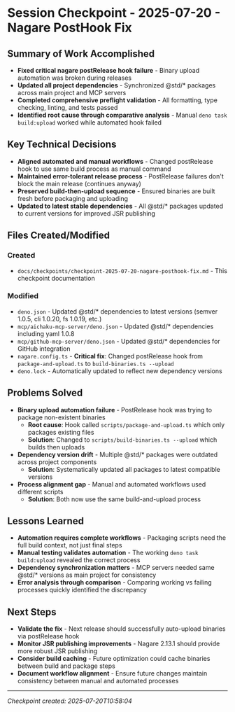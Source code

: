 # Session Checkpoint - 2025-07-20 - Nagare PostHook Fix

## Summary of Work Accomplished
- **Fixed critical nagare postRelease hook failure** - Binary upload automation was broken during releases
- **Updated all project dependencies** - Synchronized @std/* packages across main project and MCP servers  
- **Completed comprehensive preflight validation** - All formatting, type checking, linting, and tests passed
- **Identified root cause through comparative analysis** - Manual `deno task build:upload` worked while automated hook failed

## Key Technical Decisions  
- **Aligned automated and manual workflows** - Changed postRelease hook to use same build process as manual command
- **Maintained error-tolerant release process** - PostRelease failures don't block the main release (continues anyway)
- **Preserved build-then-upload sequence** - Ensured binaries are built fresh before packaging and uploading
- **Updated to latest stable dependencies** - All @std/* packages updated to current versions for improved JSR publishing

## Files Created/Modified

### Created
- `docs/checkpoints/checkpoint-2025-07-20-nagare-posthook-fix.md` - This checkpoint documentation

### Modified
- `deno.json` - Updated @std/* dependencies to latest versions (semver 1.0.5, cli 1.0.20, fs 1.0.19, etc.)
- `mcp/aichaku-mcp-server/deno.json` - Updated @std/* dependencies including yaml 1.0.8
- `mcp/github-mcp-server/deno.json` - Updated @std/* dependencies for GitHub integration
- `nagare.config.ts` - **Critical fix**: Changed postRelease hook from `package-and-upload.ts` to `build-binaries.ts --upload`
- `deno.lock` - Automatically updated to reflect new dependency versions

## Problems Solved
- **Binary upload automation failure** - PostRelease hook was trying to package non-existent binaries
  - **Root cause**: Hook called `scripts/package-and-upload.ts` which only packages existing files
  - **Solution**: Changed to `scripts/build-binaries.ts --upload` which builds then uploads
- **Dependency version drift** - Multiple @std/* packages were outdated across project components
  - **Solution**: Systematically updated all packages to latest compatible versions
- **Process alignment gap** - Manual and automated workflows used different scripts
  - **Solution**: Both now use the same build-and-upload process

## Lessons Learned
- **Automation requires complete workflows** - Packaging scripts need the full build context, not just final steps
- **Manual testing validates automation** - The working `deno task build:upload` revealed the correct process
- **Dependency synchronization matters** - MCP servers needed same @std/* versions as main project for consistency
- **Error analysis through comparison** - Comparing working vs failing processes quickly identified the discrepancy

## Next Steps
- **Validate the fix** - Next release should successfully auto-upload binaries via postRelease hook
- **Monitor JSR publishing improvements** - Nagare 2.13.1 should provide more robust JSR publishing
- **Consider build caching** - Future optimization could cache binaries between build and package steps
- **Document workflow alignment** - Ensure future changes maintain consistency between manual and automated processes

---
*Checkpoint created: 2025-07-20T10:58:04*